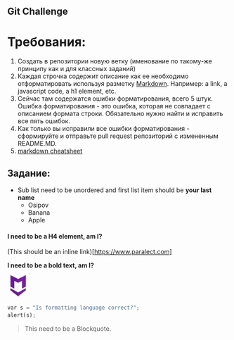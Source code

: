 ## Git Challenge
# Требования:
  1. Создать в репозитории новую ветку (именование по такому-же принципу как и для классных заданий)
  2. Каждая строчка содержит описание как ее необходимо отформатировать используя разметку [Markdown](https://github.com/adam-p/markdown-here/wiki/Markdown-Cheatsheet). Например: a link, a javascript code, a h1 element, etc.
  4. Сейчас там содержатся ошибки форматирования, всего 5 штук. Ошибка форматирования - это ошибка, которая не совпадает с описанием формата строки. Обязательно нужно найти и исправить все пять ошибок.
  5. Как только вы исправили все ошибки форматирования - сформируйте и отправьте pull request репозиторий с измененным README.MD.
  6. [markdown cheatsheet](https://github.com/adam-p/markdown-here/wiki/Markdown-Cheatsheet)

**Задание**:
----------
* Sub list need to be unordered and first list item should be **your last name**
  * Osipov
  * Banana
  * Apple

#### I need to be a H4 element, am I?

(This should be an inline link)[https://www.paralect.com]

**I need to be a bold text, am I?**

![This need to be an inline image with your github avatar](https://github.com/adam-p/markdown-here/raw/master/src/common/images/icon48.png "Logo Title Text 1")


```python
var s = "Is formatting language correct?";
alert(s);
```

> This need to be a Blockquote.
